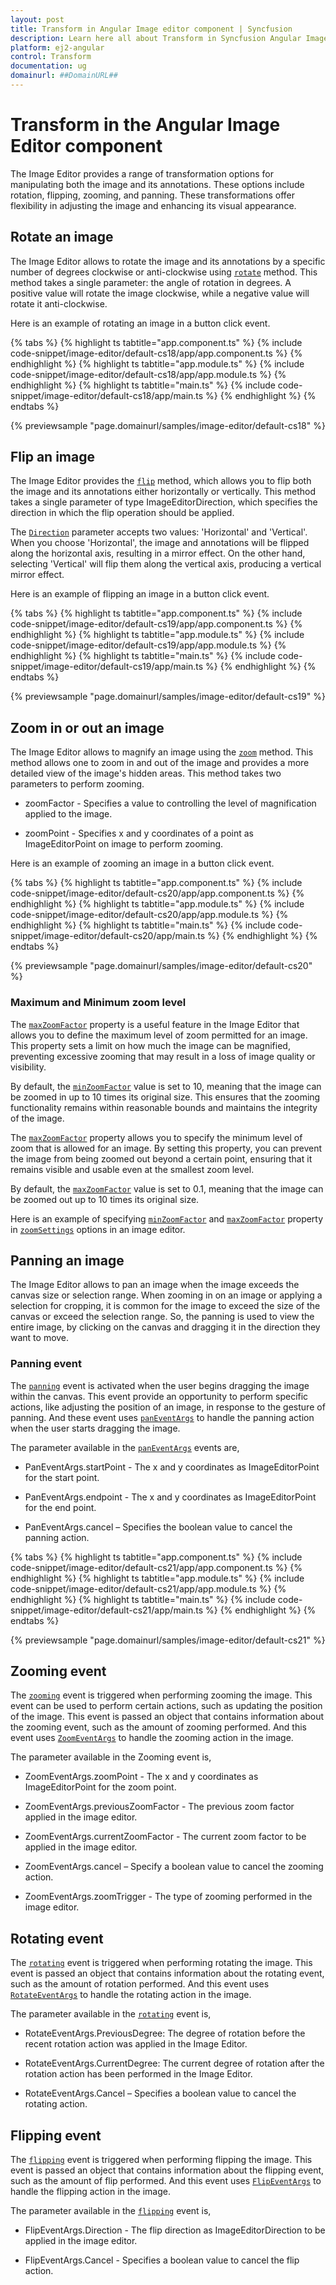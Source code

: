 ```yaml
---
layout: post
title: Transform in Angular Image editor component | Syncfusion
description: Learn here all about Transform in Syncfusion Angular Image editor component of Syncfusion Essential JS 2 and more.
platform: ej2-angular
control: Transform 
documentation: ug
domainurl: ##DomainURL##
---
```


# Transform in the Angular Image Editor component

The Image Editor provides a range of transformation options for manipulating both the image and its annotations. These options include rotation, flipping, zooming, and panning. These transformations offer flexibility in adjusting the image and enhancing its visual appearance. 

## Rotate an image

The Image Editor allows to rotate the image and its annotations by a specific number of degrees clockwise or anti-clockwise using [`rotate`](https://ej2.syncfusion.com/angular/documentation/api/image-editor/#rotate) method. This method takes a single parameter: the angle of rotation in degrees. A positive value will rotate the image clockwise, while a negative value will rotate it anti-clockwise. 

Here is an example of rotating an image in a button click event.

{% tabs %}
{% highlight ts tabtitle="app.component.ts" %}
{% include code-snippet/image-editor/default-cs18/app/app.component.ts %}
{% endhighlight %}
{% highlight ts tabtitle="app.module.ts" %}
{% include code-snippet/image-editor/default-cs18/app/app.module.ts %}
{% endhighlight %}
{% highlight ts tabtitle="main.ts" %}
{% include code-snippet/image-editor/default-cs18/app/main.ts %}
{% endhighlight %}
{% endtabs %}
  
{% previewsample "page.domainurl/samples/image-editor/default-cs18" %}

## Flip an image

The Image Editor provides the [`flip`](https://ej2.syncfusion.com/angular/documentation/api/image-editor/#flip) method, which allows you to flip both the image and its annotations either horizontally or vertically. This method takes a single parameter of type ImageEditorDirection, which specifies the direction in which the flip operation should be applied. 

The [`Direction`](https://ej2.syncfusion.com/angular/documentation/api/image-editor/direction/) parameter accepts two values: 'Horizontal' and 'Vertical'. When you choose 'Horizontal', the image and annotations will be flipped along the horizontal axis, resulting in a mirror effect. On the other hand, selecting 'Vertical' will flip them along the vertical axis, producing a vertical mirror effect. 

Here is an example of flipping an image in a button click event.

{% tabs %}
{% highlight ts tabtitle="app.component.ts" %}
{% include code-snippet/image-editor/default-cs19/app/app.component.ts %}
{% endhighlight %}
{% highlight ts tabtitle="app.module.ts" %}
{% include code-snippet/image-editor/default-cs19/app/app.module.ts %}
{% endhighlight %}
{% highlight ts tabtitle="main.ts" %}
{% include code-snippet/image-editor/default-cs19/app/main.ts %}
{% endhighlight %}
{% endtabs %}
  
{% previewsample "page.domainurl/samples/image-editor/default-cs19" %}

## Zoom in or out an image 

The Image Editor allows to magnify an image using the [`zoom`](https://ej2.syncfusion.com/angular/documentation/api/image-editor/#zoom) method. This method allows one to zoom in and out of the image and provides a more detailed view of the image's hidden areas. This method takes two parameters to perform zooming. 

* zoomFactor - Specifies a value to controlling the level of magnification applied to the image. 

* zoomPoint - Specifies x and y coordinates of a point as ImageEditorPoint on image to perform zooming. 

Here is an example of zooming an image in a button click event.

{% tabs %}
{% highlight ts tabtitle="app.component.ts" %}
{% include code-snippet/image-editor/default-cs20/app/app.component.ts %}
{% endhighlight %}
{% highlight ts tabtitle="app.module.ts" %}
{% include code-snippet/image-editor/default-cs20/app/app.module.ts %}
{% endhighlight %}
{% highlight ts tabtitle="main.ts" %}
{% include code-snippet/image-editor/default-cs20/app/main.ts %}
{% endhighlight %}
{% endtabs %}
  
{% previewsample "page.domainurl/samples/image-editor/default-cs20" %} 

### Maximum and Minimum zoom level 

The [`maxZoomFactor`](https://ej2.syncfusion.com/angular/documentation/api/image-editor/zoomSettingsModel/#maxzoomfactor) property is a useful feature in the Image Editor that allows you to define the maximum level of zoom permitted for an image. This property sets a limit on how much the image can be magnified, preventing excessive zooming that may result in a loss of image quality or visibility. 

By default, the [`minZoomFactor`](https://ej2.syncfusion.com/angular/documentation/api/image-editor/zoomSettingsModel/#minzoomfactor) value is set to 10, meaning that the image can be zoomed in up to 10 times its original size. This ensures that the zooming functionality remains within reasonable bounds and maintains the integrity of the image. 

The [`maxZoomFactor`](https://ej2.syncfusion.com/angular/documentation/api/image-editor/zoomSettingsModel/#maxzoomfactor) property allows you to specify the minimum level of zoom that is allowed for an image. By setting this property, you can prevent the image from being zoomed out beyond a certain point, ensuring that it remains visible and usable even at the smallest zoom level. 

By default, the [`maxZoomFactor`](https://ej2.syncfusion.com/angular/documentation/api/image-editor/zoomSettingsModel/#maxzoomfactor) value is set to 0.1, meaning that the image can be zoomed out up to 10 times its original size. 

Here is an example of specifying [`minZoomFactor`](https://ej2.syncfusion.com/angular/documentation/api/image-editor/zoomSettingsModel/#minzoomfactor) and [`maxZoomFactor`](https://ej2.syncfusion.com/angular/documentation/api/image-editor/zoomSettingsModel/#maxzoomfactor) property in [`zoomSettings`](https://ej2.syncfusion.com/angular/documentation/api/image-editor/zoomSettings/) options in an image editor.

## Panning an image

The Image Editor allows to pan an image when the image exceeds the canvas size or selection range. When zooming in on an image or applying a selection for cropping, it is common for the image to exceed the size of the canvas or exceed the selection range. So, the panning is used to view the entire image, by clicking on the canvas and dragging it in the direction they want to move.

### Panning event 

The [`panning`](https://helpej2.syncfusion.com/angular/documentation/api/image-editor#panning) event is activated when the user begins dragging the image within the canvas. This event provide an opportunity to perform specific actions, like adjusting the position of an image, in response to the gesture of panning. And these event uses [`panEventArgs`](https://helpej2.syncfusion.com/angular/documentation/api/image-editor/panEventArgs/) to handle the panning action when the user starts dragging the image. 

The parameter available in the [`panEventArgs`](https://helpej2.syncfusion.com/angular/documentation/api/image-editor/panEventArgs/) events are, 

* PanEventArgs.startPoint - The x and y coordinates as ImageEditorPoint for the start point. 

* PanEventArgs.endpoint - The x and y coordinates as ImageEditorPoint for the end point. 

* PanEventArgs.cancel – Specifies the boolean value to cancel the panning action.

{% tabs %}
{% highlight ts tabtitle="app.component.ts" %}
{% include code-snippet/image-editor/default-cs21/app/app.component.ts %}
{% endhighlight %}
{% highlight ts tabtitle="app.module.ts" %}
{% include code-snippet/image-editor/default-cs21/app/app.module.ts %}
{% endhighlight %}
{% highlight ts tabtitle="main.ts" %}
{% include code-snippet/image-editor/default-cs21/app/main.ts %}
{% endhighlight %}
{% endtabs %}
  
{% previewsample "page.domainurl/samples/image-editor/default-cs21" %}

## Zooming event

The [`zooming`](https://helpej2.syncfusion.com/angular/documentation/api/image-editor/#zooming) event is triggered when performing zooming the image. This event can be used to perform certain actions, such as updating the position of the image. This event is passed an object that contains information about the zooming event, such as the amount of zooming performed. And this event uses [`ZoomEventArgs`](https://helpej2.syncfusion.com/angular/documentation/api/image-editor/zoomEventArgs/) to handle the zooming action in the image.

The parameter available in the Zooming event is, 

* ZoomEventArgs.zoomPoint - The x and y coordinates as ImageEditorPoint for the zoom point. 

* ZoomEventArgs.previousZoomFactor - The previous zoom factor applied in the image editor. 

* ZoomEventArgs.currentZoomFactor - The current zoom factor to be applied in the image editor. 

* ZoomEventArgs.cancel – Specify a boolean value to cancel the zooming action. 

* ZoomEventArgs.zoomTrigger - The type of zooming performed in the image editor.

## Rotating event 

The [`rotating`](https://ej2.syncfusion.com/angular/documentation/api/image-editor/#rotating) event is triggered when performing rotating the image. This event is passed an object that contains information about the rotating event, such as the amount of rotation performed. And this event uses [`RotateEventArgs`](https://helpej2.syncfusion.com/angular/documentation/api/image-editor/rotateEventArgs/) to handle the rotating action in the image.

The parameter available in the [`rotating`](https://ej2.syncfusion.com/angular/documentation/api/image-editor/#rotating) event is, 

* RotateEventArgs.PreviousDegree: The degree of rotation before the recent rotation action was applied in the Image Editor. 

* RotateEventArgs.CurrentDegree: The current degree of rotation after the rotation action has been performed in the Image Editor. 

* RotateEventArgs.Cancel – Specifies a boolean value to cancel the rotating action. 

## Flipping event 

The [`flipping`](https://ej2.syncfusion.com/angular/documentation/api/image-editor/#flipping) event is triggered when performing flipping the image. This event is passed an object that contains information about the flipping event, such as the amount of flip performed. And this event uses [`FlipEventArgs`](https://helpej2.syncfusion.com/angular/documentation/api/image-editor/flipEventArgs/) to handle the flipping action in the image.

The parameter available in the [`flipping`](https://ej2.syncfusion.com/angular/documentation/api/image-editor/#flipping) event is, 

* FlipEventArgs.Direction - The flip direction as ImageEditorDirection to be applied in the image editor. 

* FlipEventArgs.Cancel - Specifies a boolean value to cancel the flip action. 